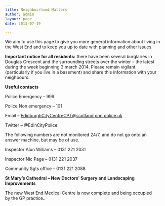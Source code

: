 ```yaml
---
title: Neighbourhood Matters
author: admin
layout: page
date: 2013-07-19

---
```

We aim to use this page to give you more general information about living in the West End and to keep you up to date with planning and other issues.

**Important notice for all residents:** there have been several burglaries in Douglas Crescent and the surrounding streets over the winter &#8211; the latest during the week beginning 3 march 2014. Please remain vigilant (particularly if you live in a basement) and share this information with your neighbours.

**Useful contacts**

Police Emergency – 999

Police Non emergency – 101

Email – <EdinburghCityCentreCPT@scotland.pnn.police.uk>

Twitter &#8211; @EdinCityPolice

The following numbers are not monitored 24/7, and do not go onto an answer machine, but may be of use.

Inspector Alun Williams &#8211; 0131 221 2031

Inspector Nic Page – 0131 221 2037

Community Sgts office – 0131 221 2088

**St Mary&#8217;s Cathedral &#8211; New Doctors&#8217; Surgery and Landscaping Improvements**

The new West End Medical Centre is now complete and being occupied by the GP practice..